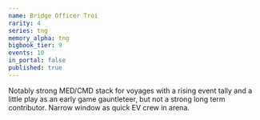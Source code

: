 ```yaml
---
name: Bridge Officer Troi
rarity: 4
series: tng
memory_alpha: tng
bigbook_tier: 9
events: 10
in_portal: false
published: true
---
```


Notably strong MED/CMD stack for voyages with a rising event tally and a little play as an early game gauntleteer, but not a strong long term contributor. Narrow window as quick EV crew in arena.
